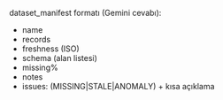 ﻿dataset_manifest formatı (Gemini cevabı):
- name
- records
- freshness (ISO)
- schema (alan listesi)
- missing%
- notes
- issues: (MISSING|STALE|ANOMALY) + kısa açıklama
